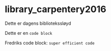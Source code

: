# library_carpentery2016
Dette er dagens bibliotekssløyd

Dette er en `code block`

Fredriks code block: `super efficient code`
